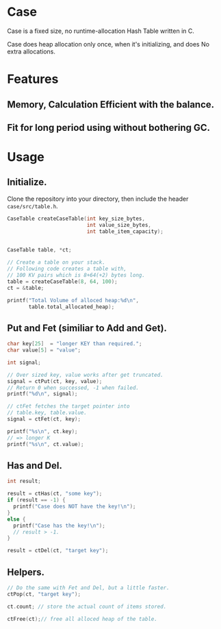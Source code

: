 # Case
Case is a fixed size, no runtime-allocation Hash Table written in C.

Case does heap allocation only once, when it's initializing, and does No extra allocations.

# Features

## Memory, Calculation Efficient with the balance.

## Fit for long period using without bothering GC.

# Usage

## Initialize.
Clone the repository into your directory, then include the header `case/src/table.h`.

```C
CaseTable createCaseTable(int key_size_bytes,
                          int value_size_bytes,
                          int table_item_capacity);
```

```C
  
CaseTable table, *ct;

// Create a table on your stack.
// Following code creates a table with,
// 100 KV pairs which is 8+64(+2) bytes long.
table = createCaseTable(8, 64, 100);
ct = &table;

printf("Total Volume of alloced heap:%d\n",
       table.total_allocated_heap);
```

## Put and Fet (similiar to Add and Get).

```C
char key[25]  = "longer KEY than required.";
char value[5] = "value";

int signal;

// Over sized key, value works after get truncated.
signal = ctPut(ct, key, value);
// Return 0 when successed, -1 when failed.
printf("%d\n", signal);

// ctFet fetches the target pointer into 
// table.key, table.value. 
signal = ctFet(ct, key);

printf("%s\n", ct.key);
// => longer K
printf("%s\n", ct.value);

```

## Has and Del.

```C
int result;

result = ctHas(ct, "some key");
if (result == -1) {
  printf("Case does NOT have the key!\n");
}
else {
  printf("Case has the key!\n");
  // result > -1.
}

result = ctDel(ct, "target key");

```


## Helpers.

```C
// Do the same with Fet and Del, but a little faster.
ctPop(ct, "target key");

ct.count; // store the actual count of items stored.

ctFree(ct);// free all alloced heap of the table.
```
